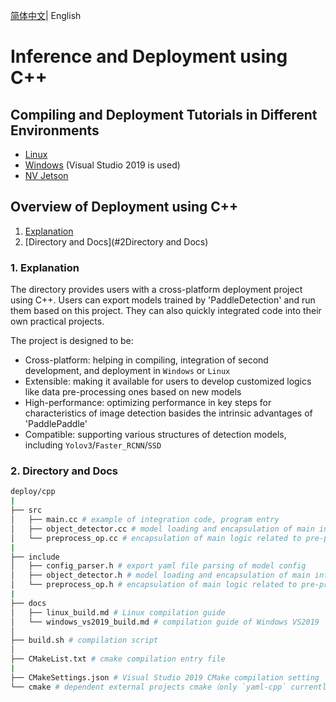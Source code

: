 [简体中文](README.md)| English
# Inference and Deployment using C++



## Compiling and Deployment Tutorials in Different Environments
- [Linux](docs/linux_build.md)
- [Windows](docs/windows_vs2019_build.md) (Visual Studio 2019 is used)
- [NV Jetson](docs/Jetson_build.md)

## Overview of Deployment using C++
1. [Explanation](#1Explanation)
2. [Directory and Docs](#2Directory and Docs)


### 1. Explanation

The directory provides users with a cross-platform deployment project using C++. Users can export models trained by 'PaddleDetection' and run them based on this project. They can also quickly integrated code into their own practical projects.

The project is designed to be:
- Cross-platform: helping in compiling, integration of second development, and deployment in `Windows` or `Linux`
- Extensible: making it available for users to develop customized logics like data pre-processing ones based on new models
- High-performance: optimizing performance in key steps for characteristics of image detection basides the intrinsic advantages of 'PaddlePaddle'
- Compatible: supporting various structures of detection models, including `Yolov3`/`Faster_RCNN`/`SSD`

### 2. Directory and Docs

```bash
deploy/cpp
|
├── src
│   ├── main.cc # example of integration code, program entry
│   ├── object_detector.cc # model loading and encapsulation of main inference logic 
│   └── preprocess_op.cc # encapsulation of main logic related to pre-processing
|
├── include
│   ├── config_parser.h # export yaml file parsing of model config
│   ├── object_detector.h # model loading and encapsulation of main inference logic
│   └── preprocess_op.h # encapsulation of main logic related to pre-processing
|
├── docs
│   ├── linux_build.md # Linux compilation guide
│   └── windows_vs2019_build.md # compilation guide of Windows VS2019
│
├── build.sh # compilation script
│
├── CMakeList.txt # cmake compilation entry file
|
├── CMakeSettings.json # Visual Studio 2019 CMake compilation setting
└── cmake # dependent external projects cmake（only `yaml-cpp` currently）

```
